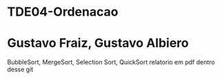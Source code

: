 # TDE04-Ordenacao
# Gustavo Fraiz, Gustavo Albiero
BubbleSort, MergeSort, Selection Sort, QuickSort
relatorio em pdf dentro desse git
